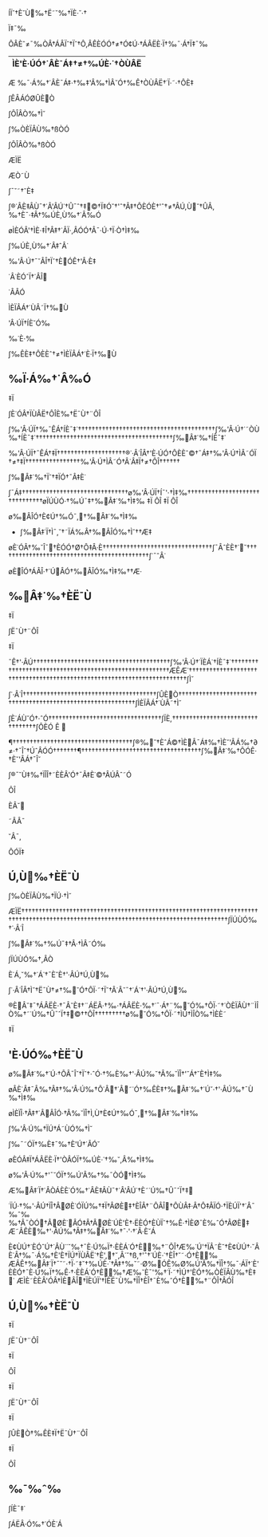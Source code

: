ÍÏ˘†È˘Ù‰†Ë˜˘‰†ÏÈ·˘·†

Ï‡¯‰

ÔÂÈˆ≠¯‰ÒÂ†ÁÂÏ˘†Ï˘†Ô,ÂÊÈÓÓ†≠†Ó¢Ú·†ÁÂËÈ·Ï†‰¯·Á†Ï‡¯‰

| ÌÈ'È·ÚÓ†˙ÂÈ¯Á‡†≠†‰ÚÈ·˙†ÒÙÂË   |
|-------------------------------|

<!-- image -->

Æ ‰¯·Á‰†˙ÂÈ¯Á‡·†‰‡'Â‰†ÌÂ˘Ó†‰Ê†ÒÙÂË†˙Ï·˜·†ÔÈ‡

∫ÊÂÁÓØÛÈÒ

∫ÔÎÂÒ‰†Ì˘

∫‰ÒÈÏÂÙ‰†ßÒÓ

∫ÔÎÂÒ‰†ßÒÓ

ÆÏË

ÆÒ˜Ù

∫¯˘˜†˘È‡

∫®˙ÂÈ‡ÂÙ¯†˙Â'ÂÚ˙†Û¯ˆ†‡©†Ï‡Ó˘†'ˆ†Â‡†ÔÈÓÈ†'ˆ†≠†ÂÚ,Ù˘†ÛÂ,‰†È¯·‡Â†‰ÚÈ,Ù‰†˙Â‰Ó

øÌÈÓÂ'†ÌÈ·‡Î†Â‡†˙ÂÏ·,ÂÓÓ†Â¯·Ú·†Ï·Ò†Ì‡‰

∫‰ÚÈ,Ù‰†˙Â‡ˆÂ˙

‰'Â·Ú†¯˘ÂÎ†Ï˘†ÈÓÊ†'Â·È‡

˙Â˙ÈÓˆÏ†˙ÂÎ

˙ÂÂÓ

ÌÈÏÂÁ†˙ÙÂ˜Ï†‰Ù

'Â·ÚÏ†ÍÈ˘Ó‰

‰˙È·‰

∫‰ÊÈ‡†ÔÈÈˆ†≠†ÌÈÏÂÁ†˙È·Ï†‰Ù

## ‰Ï·Á‰†˙Â‰Ó

‡Ï

∫È˙ÓÂ†ÏÙÂË†ÔÎÈ‰†Ë¯Ù†¨ÔÎ

∫‰'Â·ÚÏ†‰¯ÊÁ†ÍÈ¯‡˙††††††††††††††††††††††††††††††††††††††††∫‰'Â·Ú†˙˜ÒÙ‰†ÍÈ¯‡˙††††††††††††††††††††††††††††††††††††††††∫‰Â‡˙‰†ÍÈ¯‡˙

‰'Â·ÚÏ†¯ÊÁ†‡Ï††††††††††††††††††††®˙·Â˙ÎÂ†'È·ÚÓ†ÔÈÈˆ©†¯Á‡†‰'Â·Ú†ÌÂ˜ÓÏ†≠†‡Ï††††††††††††††††‰'Â·Ú†ÌÂ˜Ó†Â˙Â‡Ï†≠†ÔÎ††††††

∫‰Â‡˙‰†Ï˘†‡ÏÓ†¯Â‡È˙

∫¯Á‡†††††††††††††††††††††††††††††††ø‰'Â·ÚÏ†Í¯'·†Ì‡‰†††††††††††††††††††††††††††††††øÏÚÙÓ·†‰Ú¯‡†‰Â‡˙‰†Ì‡‰ ‡Ï ÔÎ ‡Ï ÔÎ

ø‰ÂÎÓ†È¢Ú†‰Ó¯,†‰Â‡˙‰†Ì‡‰

- ∫‰Â‡˙Ï†Ì¯,˘†˜ÏÁ‰Â†‰ÂÎÓ‰†Ì˘††Æ‡

øÈ˙ÓÂ†‰˘Î¯†ÈÓÓ†Ø†Ô‡Â·È††††††††††††††††††††††††††††††††∫¯ÂˆÈÈ†˙˘††††††††††††††††††††††††††††††††††††††††††††∫˙¯ˆÂ˙

øÈÎÓ†ÁÂÎ·†˙ÚÂÓ†‰ÂÎÓ‰†Ì‡‰††Æ·

## ‰Â‡˙‰†ÈË¯Ù

‡Ï

∫Ë¯Ù†¨ÔÎ

‡Ï

¯Ê†'·ÂÚ††††††††††††††††††††††††††††††††††††††††∫‰'Â·Ú†˙ÏÈÁ˙†ÍÈ¯‡˙†††††††††††††††††††††††††††††††††††††††††††††††††††††††ÆÊÆ˙††††††††††††††††††††††††††††††††††††††††††††††††††††††††††††††††††††††††∫Ì˘

∫˙·Â˙Î†††††††††††††††††††††††††††††††††††††††∫ÛÈÒ††††††††††††††††††††††††††††††††††††††††††††††††††††††††††††∫ÌÈÏÂÁ†˙ÙÂ˜†Ì˘

∫È˙ÁÙ˘Ó†·ˆÓ†††††††††††††††††††††††††††††††††∫ÏÈ,†††††††††††††††††††††††††††††††††∫ÔÈÓ Ê 

¶†††††††††††††††††††††††††††††††††††∫®‰˘†ÈˆÁ©†ÌÈÂ¯Á‡‰†ÌÈ˘'ÂÁ‰†∂≠·†¯Î˘†ÚˆÂÓÓ†††††††¶†††††††††††††††††††††††††††††††††††∫‰Â‡˙‰†ÔÓÊ·†È˘'ÂÁ†¯Î˘

∫®¯˘Ù‡‰†ÏÎÎ†˜ÈÈÂ'Ó†¯Â‡È˙©†ÂÚÂˆ˜Ó

ÔÎ

ÈÂ˘

˜ÂÂ¯

˘Â¯,

ÔÓÏ‡

## Ú,Ù‰†ÈË¯Ù

∫‰ÒÈÏÂÙ‰†ÏÚ·†Ì˘

ÆÏË†††††††††††††††††††††††††††††††††††††††††††††††††††††††††††††††††††††††††††††††††††††††††††††††††††††††††††††††††††††††††††††††††††††∫ÏÚÙÓ‰†˙·Â˙Î

∫‰Â‡˙‰†‰Ú¯‡†Â·†ÌÂ˜Ó‰

∫ÏÚÙÓ‰†,ÂÒ

È˙Á,˘‰†˙Á˙†¯È˘È†'·ÂÚ†Ú,Ù‰

∫˙·Â˙ÎÂ†Ì˘†Ë¯Ù†≠†‰˘Ó†ÔÏ·˜†Ï˘†Â˙Â˘¯†˙Á˙†'·ÂÚ†Ú,Ù‰

®ÈÂ˘‡¯†ÁÂËÈ·†¯Â˘È‡†¨ÁËÂ·†‰·†ÁÂËÈ·‰†˙¯·Á†¨‰˘Ó‰†ÔÏ·˜†˙ÒÈÏÂÙ†¨ÌÎÒ‰†˜˙Ú‰†Û¯ˆÏ†‡©††ÔÎ†††††††††ø‰˘Ó‰†ÔÏ·˜†ÌÚ†ÌÎÒ‰†ÌÈÈ˜

‡Ï

## 'È·ÚÓ‰†ÈË¯Ù

ø‰Â‡˙‰†˙Ú·†ÔÂ¯Î˘†Ï˘†·ˆÓ·†‰È‰†'·ÂÚ‰˘†Â‰˘ÏÎ†'˘Á†˘È†Ì‡‰

øÂÈ˙Â‡¯Â‰†Â‡†‰'Â·Ú‰†Ô˙Â†˙Â˜˙Ó†‰ÊÈ‡†‰Â‡˙‰†˙Ú˘·†'·ÂÚ‰†¯Ù‰†Ì‡‰

øÌÈÏÎ·†Â‡†˙ÂÂÎÓ·†Â‰˘ÏÎ†Ì,Ù†È¢Ú†‰Ó¯,†‰Â‡˙‰†Ì‡‰

∫‰'Â·Ú‰†ÏÚ†Á˜ÙÓ‰†Ì˘

∫‰¯˜ÓÏ†‰È‡¯‰†È'Ú†˙ÂÓ˘

øÈÓÂ‡Ï†ÁÂËÈ·Ï†'ÒÂÓÏ†‰ÚÈ·˙†‰˘,Â‰†Ì‡‰

ø‰'Â·Ú‰†'¯˘ÓÏ†‰Ú'Â‰†‰¯ÒÓ†Ì‡‰

Æ‰Â‡˙Ï†˙ÂÒÁÈÈ˙Ó‰†˙ÂÈ‡ÂÙ¯†˙Â'ÂÚ˙†È˜˙Ú‰†Û¯ˆÏ†‡

˙ÏÚ·†‰'·ÂÚ†ÏÎ†ÂØÈ˙ÓÏÚ‰†‡Ï†ÂØÈ‡†ÈÎÂ†¨ÔÂÎ†ÔÙÂ‡·Â†Ô‡ÂÏÓ·†ÏÈÚÏ'†˙Â¯‰ˆ‰‰†Â¯ÒÓ†ÂØÈ˙ÂÓ‡Â†ÂØÈ˙ÚÈ'È†·ËÈÓ†ÈÙÏ˘†‰Ê·†ÌÈØ¯È‰ˆÓ†ÂØÈ‡ Æ˜ÂÊÈ‰†'·ÂÚ‰†Â‡†‰Â‡˙‰†¯·'·†˙Â·È˘Á

È¢ÙÚ†˙ÈÓˆÚ†˙ÂÙ˙˙˘‰†¯È·Ú‰Ï†·ÈÈÁ˙Ó†È‰†¨ÔÎ†Æ‰˙Ú'†ÏÂ˜È˘†È¢ÙÚ†·˘ÂÈ˙Â†‰¯·Á‰†È'È†ÏÚ†ÏÙÂË˙†È',†˘,Â˙˘†ß,†'ˆ†˙ÚÈ·˙†ÈÎ†˘˜·Ó†È‰ ÆÂÊ†‰Â‡˙Ï†¯˘˜·†Ï·˜‡˘†‰ÚÈ·˙†Â‡†‰˘˜·Ø‰ÓÊ‰Ø‰Ú'Â‰†ÏÎ†‰¯·ÁÏ†˙È'ÈÈÓ†¯È·Ú‰Ï†‰Ê·†·ÈÈÁ˙Ó†È‰†Æ‰˘È¯'‰†˙Ï·˜†ÌÚ†'ÈÓ†‰ÒÈÏÂÙ‰†È‡˙ ÆÌÈ˜ÈÈÂ'ÓÂ†ÌÈÂÎ†ÏÈÚÏ'†ÌÈË¯Ù‰†ÏÎ†ÈÎ†¯È‰ˆÓ†È‰†¨ÔÎ†ÂÓÎ

## Ú,Ù‰†ÈË¯Ù

‡Ï

∫Ë¯Ù†¨ÔÎ

‡Ï

ÔÎ

‡Ï

∫Ë¯Ù†¨ÔÎ

‡Ï

∫ÛÈÒ†‰ÊÈ‡Ï†Ë¯Ù†¨ÔÎ

‡Ï

ÔÎ

## ‰¯‰ˆ‰

∫ÍÈ¯‡˙

∫ÁËÂ·Ó‰†˙ÓÈ˙Á
